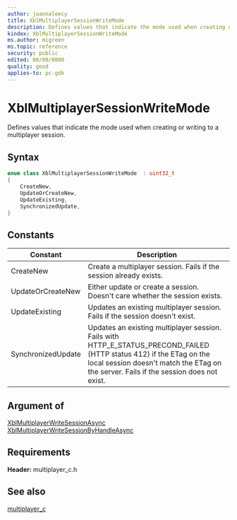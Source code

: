 ```yaml
---
author: joannaleecy
title: XblMultiplayerSessionWriteMode
description: Defines values that indicate the mode used when creating or writing to a multiplayer session.
kindex: XblMultiplayerSessionWriteMode
ms.author: migreen
ms.topic: reference
security: public
edited: 00/00/0000
quality: good
applies-to: pc-gdk
---
```


# XblMultiplayerSessionWriteMode  

Defines values that indicate the mode used when creating or writing to a multiplayer session.    

## Syntax  
  
```cpp
enum class XblMultiplayerSessionWriteMode  : uint32_t  
{  
    CreateNew,  
    UpdateOrCreateNew,  
    UpdateExisting,  
    SynchronizedUpdate,  
}  
```  
  
## Constants  
  
| Constant | Description |
| --- | --- |
| CreateNew | Create a multiplayer session. Fails if the session already exists. |  
| UpdateOrCreateNew | Either update or create a session. Doesn't care whether the session exists. |  
| UpdateExisting | Updates an existing multiplayer session. Fails if the session doesn't exist. |  
| SynchronizedUpdate | Updates an existing multiplayer session. Fails with HTTP_E_STATUS_PRECOND_FAILED (HTTP status 412) if the ETag on the local session doesn't match the ETag on the server. Fails if the session does not exist. |  
  
## Argument of
  
[XblMultiplayerWriteSessionAsync](../functions/xblmultiplayerwritesessionasync.md)  
[XblMultiplayerWriteSessionByHandleAsync](../functions/xblmultiplayerwritesessionbyhandleasync.md)
  
## Requirements  
  
**Header:** multiplayer_c.h
  
## See also  
[multiplayer_c](../multiplayer_c_members.md)  
  
  